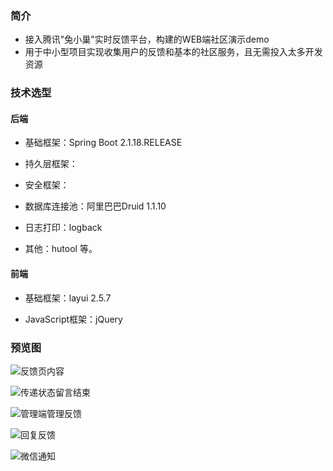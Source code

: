 ### 简介

- 接入腾讯"兔小巢"实时反馈平台，构建的WEB端社区演示demo
- 用于中小型项目实现收集用户的反馈和基本的社区服务，且无需投入太多开发资源

### 技术选型
#### 后端
- 基础框架：Spring Boot 2.1.18.RELEASE

- 持久层框架：

- 安全框架：

- 数据库连接池：阿里巴巴Druid 1.1.10

- 日志打印：logback

- 其他：hutool 等。

#### 前端
 
- 基础框架：layui 2.5.7

- JavaScript框架：jQuery


### 预览图

![反馈页内容](http://blog.tanpu.top/image2/txc/1.png)

![传递状态留言结束](http://blog.tanpu.top/image2/txc/2.png)

![管理端管理反馈](http://blog.tanpu.top/image2/txc/3.png)

![回复反馈](http://blog.tanpu.top/image2/txc/5.png)

![微信通知](http://blog.tanpu.top/image2/txc/4.png)

